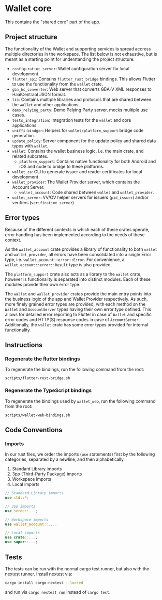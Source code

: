 # Wallet core

This contains the "shared core" part of the app.

## Project structure

The functionality of the Wallet and supporting services is spread accross multiple directories in the workspace.
The list below is not exhaustive, but is meant as a starting point for understanding the project structure.

- `configuration_server`: Wallet configuration server for local development.
- `flutter_api`: Contains `flutter_rust_bridge` bindings. This allows Flutter to use the functionality from the `wallet` crate.
- `gba_hc_converter`: Web server that converts GBA-V XML responses to HaalCentraal JSON format.
- `lib`: Contains multiple libraries and protocols that are shared between the `wallet` and other applications.
- `demo_relying_party`: Demo Pelying Party server, mocks multiple use cases.
- `tests_integration`: Integration tests for the `wallet` and core applications.
- `uniffi-bindgen`: Helpers for `wallet/platform_support` bridge code generation.
- `update_policy`: Server component for the update policy and shared data types with `wallet`.
- `wallet`: Contains the wallet business logic, i.e. the main crate, and related subcrates.
  - `platform_support`: Contains native functionality for both Android and iOS and code to bridge to these platforms.
- `wallet_ca`: CLI to generate issuer and reader certificates for local development.
- `wallet_provider`: The Wallet Provider server, which contains the Account Server.
  - `wallet_account`: Code shared between `wallet` and `wallet_provider`.
- `wallet_server`: VV/OV helper servers for issuers (`pid_issuer`) and/or verifiers (`verification_server`)

## Error types

Because of the different contexts in which each of these crates operate, error handling has been implemented according to the needs of these context.

As the `wallet_account` crate provides a library of functionality to both `wallet` and `wallet_provider`, all errors have been consolidated into a single Error type, i.e. `wallet_account::error::Error`.
For convenience, a `wallet_account::error::Result` type is also provided.

The `platform_support` crate also acts as a library to the `wallet` crate, however is functionality is separated into distinct modules.
Each of these modules provide their own error type.

The `wallet` and `wallet_provider` crates provide the main entry points into the business logic of the app and Wallet Provider respectively.
As such, more finely grained error types are provided, with each method on the `Wallet` and `AccountServer` types having their own error type defined.
This allows for detailed error reporting to Flutter in case of `Wallet` and specific error codes and HTTP(S) response codes in case of `AccountServer`.
Additionally, the `wallet` crate has some error types provided for internal functionality.

## Instructions

### Regenerate the flutter bindings

To regenerate the bindings, run the following command from the root:

```
scripts/flutter-rust-bridge.sh
```

### Regenerate the TypeScript bindings

To regenerate the bindings used by `wallet_web`, run the following command from the root:

```
scripts/wallet-web-bindings.sh
```

## Code Conventions

### Imports

In our rust files, we order the imports (`use` statements) first by the following categories, separated by a newline, and then alphabetically.

1. Standard Library imports
2. 3pp (Third-Party Package) imports
3. Workspace imports
4. Local imports

```rs
// Standard Library imports
use std::*;

// 3pp imports
use serde::...;

// Workspace imports
use wallet_account::...;

// Local imports
use crate::...;
use super::...;
```

## Tests

The tests can be run with the normal cargo test runner,
but also with the [nextest](https://nexte.st) runner.
Install nextest via:

```sh
cargo install cargo-nextest --locked
```

and run via `cargo nextest run` instead of `cargo test`.
